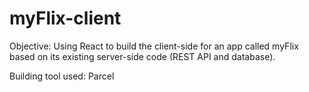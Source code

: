 # myFlix-client
 
Objective: Using React to build the client-side for an app called myFlix based on its existing server-side code (REST API and database).

Building tool used: Parcel